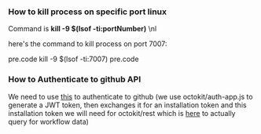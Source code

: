 ### How to kill process on specific port linux

Command is **kill -9 $(lsof -ti:portNumber)**
\nl

here's the command to kill process on port 7007:

pre.code
kill -9 $(lsof -ti:7007)
pre.code


### How to Authenticate to github API

We need to use [this](https://github.com/octokit/auth-app.js/) to authenticate to github (we use octokit/auth-app.js to generate a JWT token,
then exchanges it for an installation token and this installation token we will need for octokit/rest which is [here](https://github.com/octokit/rest.js)
to actually query for workflow data)
 